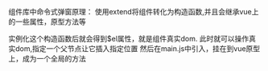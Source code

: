 组件库中命令式弹窗原理：
使用extend将组件转化为构造函数,并且会继承vue上的一些属性，原型方法等

实例化这个构造函数后就会得到$el属性，就是组件真实dom.
此时就可以操作真实dom,指定一个父节点让它插入指定位置
然后在main.js中引入，挂在到vue原型上，成为一个全局的方法
